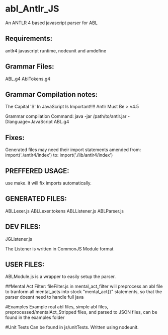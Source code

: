 # abl_Antlr_JS
An ANTLR 4 based javascript parser for ABL

## Requirements:
antlr4 javascript runtime,
nodeunit and amdefine

## Grammar Files:
ABL.g4
AblTokens.g4


## Grammar Compilation notes:
The Capital 'S' In JavaScript Is Important!!!!
Antlr Must Be > v4.5

Grammar compilation Command:
java -jar /path/to/antlr.jar -Dlanguage=JavaScript ABL.g4

## Fixes:
Generated files may need their import statements amended from:
	import('./antlr4/index')
to:
	import('./lib/antlr4/index')

## PREFFERED USAGE:
use make. it will fix imports automatically.

## GENERATED FILES:
ABLLexer.js
ABLLexer.tokens
ABLListener.js
ABLParser.js

## DEV FILES:
JGListener.js

The Listener is written in CommonJS Module format

## USER FILES:
ABLModule.js is a wrapper to easily setup the parser.

##Mental Act Filter:
fileFilter.js in mental_act_filter will preprocess an abl file to tranform all mental_acts into stock "mental_act{}" statements, so that the parser doesnt need to handle full java

#Examples
Example real abl files, simple abl files, preprocessed/mentalAct_Stripped files, and parsed to JSON files, can be found in the examples folder

#Unit Tests
Can be found in js/unitTests. Written using nodeunit.


